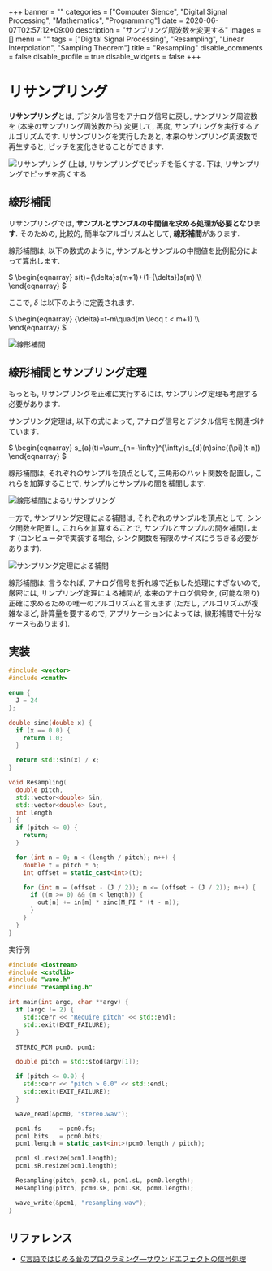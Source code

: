 +++
banner = ""
categories = ["Computer Sience", "Digital Signal Processing", "Mathematics", "Programming"]
date = 2020-06-07T02:57:12+09:00
description = "サンプリング周波数を変更する"
images = []
menu = ""
tags = ["Digital Signal Processing", "Resampling", "Linear Interpolation", "Sampling Theorem"]
title = "Resampling"
disable_comments = false
disable_profile = true
disable_widgets = false
+++

# リサンプリング

**リサンプリング**とは, デジタル信号をアナログ信号に戻し, サンプリング周波数を (本来のサンプリング周波数から) 変更して, 再度, サンプリングを実行するアルゴリズムです. リサンプリングを実行したあと, 本来のサンプリング周波数で再生すると, ピッチを変化させることができます.

![リサンプリング (上は, リサンプリングでピッチを低くする. 下は, リサンプリングでピッチを高くする](https://user-images.githubusercontent.com/4006693/95679990-48c85d00-0c11-11eb-9d26-f3e00d4c505f.gif)

## 線形補間

リサンプリングでは, **サンプルとサンプルの中間値を求める処理が必要となります**. そのための, 比較的, 簡単なアルゴリズムとして, **線形補間**があります.

線形補間は, 以下の数式のように, サンプルとサンプルの中間値を比例配分によって算出します.

$
\begin{eqnarray}
s(t)={\delta}s(m+1)+(1-{\delta})s(m) \\\\\
\end{eqnarray}
$

ここで, ${\delta}$ は以下のように定義されます.

$
\begin{eqnarray}
{\delta}=t-m\quad(m \leqq t < m+1) \\\\\
\end{eqnarray}
$

![線形補間](https://user-images.githubusercontent.com/4006693/95679979-39491400-0c11-11eb-8f91-cbf0d7b0e104.gif)

## 線形補間とサンプリング定理

もっとも, リサンプリングを正確に実行するには, サンプリング定理も考慮する必要があります.

サンプリング定理は, 以下の式によって, アナログ信号とデジタル信号を関連づけています.

$
\begin{eqnarray}
s_\{a}(t)=\sum\_{n=-\infty}^{\infty}s_\{d}(n)sinc({\pi}(t-n))
\end{eqnarray}
$

線形補間は, それぞれのサンプルを頂点として, 三角形のハット関数を配置し, これらを加算することで, サンプルとサンプルの間を補間します.

![線形補間によるリサンプリング](https://user-images.githubusercontent.com/4006693/96860425-b429ee80-149d-11eb-85eb-5c23bb8473d8.gif)

一方で, サンプリング定理による補間は, それぞれのサンプルを頂点として, シンク関数を配置し, これらを加算することで, サンプルとサンプルの間を補間します (コンピュータで実装する場合, シンク関数を有限のサイズにうちきる必要があります).

![サンプリング定理による補間](https://user-images.githubusercontent.com/4006693/98113995-de40cf00-1ee7-11eb-8837-5fe45204c942.gif)

線形補間は, 言うなれば, アナログ信号を折れ線で近似した処理にすぎないので, 厳密には, サンプリング定理による補間が, 本来のアナログ信号を, (可能な限り) 正確に求めるための唯一のアルゴリズムと言えます (ただし, アルゴリズムが複雑なほど, 計算量を要するので, アプリケーションによっては, 線形補間で十分なケースもあります).

## 実装

```c++
#include <vector>
#include <cmath>

enum {
  J = 24
};

double sinc(double x) {
  if (x == 0.0) {
    return 1.0;
  }

  return std::sin(x) / x;
}

void Resampling(
  double pitch,
  std::vector<double> &in,
  std::vector<double> &out,
  int length
) {
  if (pitch <= 0) {
    return;
  }

  for (int n = 0; n < (length / pitch); n++) {
    double t = pitch * n;
    int offset = static_cast<int>(t);

    for (int m = (offset - (J / 2)); m <= (offset + (J / 2)); m++) {
      if ((m >= 0) && (m < length)) {
        out[n] += in[m] * sinc(M_PI * (t - m));
      }
    }
  }
}
```

実行例

```c++
#include <iostream>
#include <cstdlib>
#include "wave.h"
#include "resampling.h"

int main(int argc, char **argv) {
  if (argc != 2) {
    std::cerr << "Require pitch" << std::endl;
    std::exit(EXIT_FAILURE);
  }

  STEREO_PCM pcm0, pcm1;

  double pitch = std::stod(argv[1]);

  if (pitch <= 0.0) {
    std::cerr << "pitch > 0.0" << std::endl;
    std::exit(EXIT_FAILURE);
  }

  wave_read(&pcm0, "stereo.wav");

  pcm1.fs     = pcm0.fs;
  pcm1.bits   = pcm0.bits;
  pcm1.length = static_cast<int>(pcm0.length / pitch);

  pcm1.sL.resize(pcm1.length);
  pcm1.sR.resize(pcm1.length);

  Resampling(pitch, pcm0.sL, pcm1.sL, pcm0.length);
  Resampling(pitch, pcm0.sR, pcm1.sR, pcm0.length);

  wave_write(&pcm1, "resampling.wav");
}
```

## リファレンス

- [C言語ではじめる音のプログラミング―サウンドエフェクトの信号処理](https://www.amazon.co.jp/C%E8%A8%80%E8%AA%9E%E3%81%A7%E3%81%AF%E3%81%98%E3%82%81%E3%82%8B%E9%9F%B3%E3%81%AE%E3%83%97%E3%83%AD%E3%82%B0%E3%83%A9%E3%83%9F%E3%83%B3%E3%82%B0%E2%80%95%E3%82%B5%E3%82%A6%E3%83%B3%E3%83%89%E3%82%A8%E3%83%95%E3%82%A7%E3%82%AF%E3%83%88%E3%81%AE%E4%BF%A1%E5%8F%B7%E5%87%A6%E7%90%86-%E9%9D%92%E6%9C%A8-%E7%9B%B4%E5%8F%B2/dp/4274206505)
